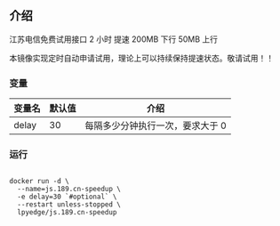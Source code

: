 ## 介绍

江苏电信免费试用接口
2 小时 提速 200MB 下行 50MB 上行

本镜像实现定时自动申请试用，理论上可以持续保持提速状态。敬请试用！！

### 变量

| 变量名 | 默认值 | 介绍                             |
| ------ | ------ | -------------------------------- |
| delay  | 30     | 每隔多少分钟执行一次，要求大于 0 |

### 运行

```

docker run -d \
  --name=js.189.cn-speedup \
  -e delay=30 `#optional` \
  --restart unless-stopped \
  lpyedge/js.189.cn-speedup


```
